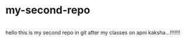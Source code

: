 # my-second-repo
<br>
hello this is my second repo in git after my classes on apni kaksha...!!!!!!!
